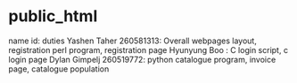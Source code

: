 public_html
===========
name id: duties
Yashen Taher 260581313: Overall webpages layout, registration perl program, registration page
Hyunyung Boo : C login script, c login page
Dylan Gimpelj 260519772: python catalogue program, invoice page, catalogue population
